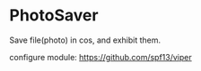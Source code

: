# PhotoSaver
Save file(photo) in cos, and exhibit them.

configure module: https://github.com/spf13/viper
